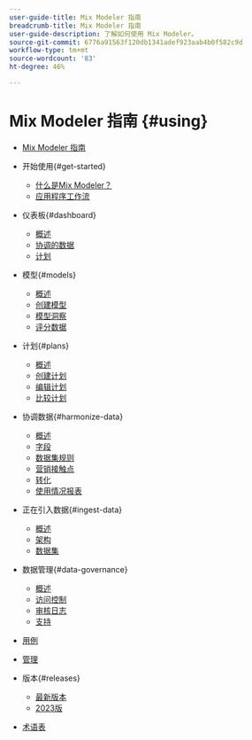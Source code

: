 ```yaml
---
user-guide-title: Mix Modeler 指南
breadcrumb-title: Mix Modeler 指南
user-guide-description: 了解如何使用 Mix Modeler。
source-git-commit: 6776a91563f120db1341adef923aab4b0f582c9d
workflow-type: tm+mt
source-wordcount: '83'
ht-degree: 46%

---
```



# Mix Modeler 指南 {#using}

+ [Mix Modeler 指南](/help/overview.md)

+ 开始使用{#get-started}
   + [什么是Mix Modeler？](/help/get-started/about.md)
   + [应用程序工作流](/help/get-started/workflow.md)

+ 仪表板{#dashboard}
   + [概述](/help/dashboard/overview.md)
   + [协调的数据](/help/dashboard/harmonized-data.md)
   + [计划](/help/dashboard/plans.md)

+ 模型{#models}
   + [概述](/help/models/overview.md)
   + [创建模型](/help/models/create.md)
   + [模型洞察](/help/models/insights.md)
   + [评分数据](/help/models/scoring-data.md)

+ 计划{#plans}
   + [概述](/help/plans/overview.md)
   + [创建计划](/help/plans/create.md)
   + [编辑计划](/help/plans/edit.md)
   + [比较计划](/help/plans/compare.md)

+ 协调数据{#harmonize-data}
   + [概述](/help/harmonize-data/overview.md)
   + [字段](/help/harmonize-data/fields.md)
   + [数据集规则](/help/harmonize-data/dataset-rules.md)
   + [营销接触点](/help/harmonize-data/marketing-touchpoints.md)
   + [转化](/help/harmonize-data/conversions.md)
   + [使用情况报表](/help/harmonize-data/usage-report.md)

+ 正在引入数据{#ingest-data}
   + [概述](/help/ingest-data/overview.md)
   + [架构](/help/ingest-data/schemas.md)
   + [数据集](/help/ingest-data/datasets.md)

+ 数据管理{#data-governance}
   + [概述](/help/data-governance/overview.md)
   + [访问控制](/help/data-governance/access-controls.md)
   + [审核日志](/help/data-governance/audit-logs.md)
   + [支持](/help/data-governance/policies.md)

+ [用例](/help/main-guide/use-cases.md)

+ [管理](/help/main-guide/administration.md)

+ 版本{#releases}
   + [最新版本](/help/releases/latest.md)
   + [2023版](/help/releases/2023.md)

+ [术语表](/help/main-guide/glossary.md)


